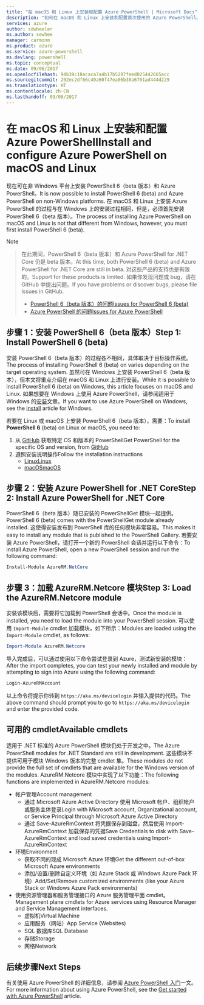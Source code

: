 ```yaml
---
title: "在 macOS 和 Linux 上安装和配置 Azure PowerShell | Microsoft Docs"
description: "如何在 macOS 和 Linux 上安装和配置首次使用的 Azure PowerShell。"
services: azure
author: sdwheeler
ms.author: sewhee
manager: carmonm
ms.product: azure
ms.service: azure-powershell
ms.devlang: powershell
ms.topic: conceptual
ms.date: 09/06/2017
ms.openlocfilehash: 94b39c18acaca7a4b17b5207feed025442665acc
ms.sourcegitcommit: 202ec2df66c40a60f47ea06b30a6701ad444d229
ms.translationtype: HT
ms.contentlocale: zh-CN
ms.lasthandoff: 09/08/2017
---
```

# <a name="install-and-configure-azure-powershell-on-macos-and-linux"></a><span data-ttu-id="32ffd-103">在 macOS 和 Linux 上安装和配置 Azure PowerShell</span><span class="sxs-lookup"><span data-stu-id="32ffd-103">Install and configure Azure PowerShell on macOS and Linux</span></span>

<span data-ttu-id="32ffd-104">现在可在非 Windows 平台上安装 PowerShell 6（beta 版本）和 Azure PowerShell。</span><span class="sxs-lookup"><span data-stu-id="32ffd-104">It is now possible to install PowerShell 6 (beta) and Azure PowerShell on non-Windows platforms.</span></span>
<span data-ttu-id="32ffd-105">在 macOS 和 Linux 上安装 Azure PowerShell 的过程与在 Windows 上的安装过程相同，但是，必须首先安装 PowerShell 6（beta 版本）。</span><span class="sxs-lookup"><span data-stu-id="32ffd-105">The process of installing Azure PowerShell on macOS and Linux is not that different from Windows, however, you must first install PowerShell 6 (beta).</span></span>

> [!NOTE]

> <span data-ttu-id="32ffd-106">在此期间，PowerShell 6（beta 版本）和 Azure PowerShell for .NET Core 仍是 beta 版本。</span><span class="sxs-lookup"><span data-stu-id="32ffd-106">At this time, both PowerShell 6 (beta) and Azure PowerShell for .NET Core are still in beta.</span></span>
> <span data-ttu-id="32ffd-107">对这些产品的支持也是有限的。</span><span class="sxs-lookup"><span data-stu-id="32ffd-107">Support for these products is limited.</span></span> <span data-ttu-id="32ffd-108">如果你发现问题或 bug，请在 GitHub 中提出问题。</span><span class="sxs-lookup"><span data-stu-id="32ffd-108">If you have problems or discover bugs, please file Issues in GitHub.</span></span>
>
> * [<span data-ttu-id="32ffd-109">PowerShell 6（beta 版本）的问题</span><span class="sxs-lookup"><span data-stu-id="32ffd-109">Issues for PowerShell 6 (beta)</span></span>](https://github.com/PowerShell/PowerShell/issues)
> * [<span data-ttu-id="32ffd-110">Azure PowerShell 的问题</span><span class="sxs-lookup"><span data-stu-id="32ffd-110">Issues for Azure PowerShell</span></span>](https://github.com/azure/azure-docs-powershell/issues)

## <a name="step-1-install-powershell-6-beta"></a><span data-ttu-id="32ffd-111">步骤 1：安装 PowerShell 6（beta 版本）</span><span class="sxs-lookup"><span data-stu-id="32ffd-111">Step 1: Install PowerShell 6 (beta)</span></span>

<span data-ttu-id="32ffd-112">安装 PowerShell 6（beta 版本）的过程各不相同，具体取决于目标操作系统。</span><span class="sxs-lookup"><span data-stu-id="32ffd-112">The process of installing PowerShell 6 (beta) on varies depending on the target operating system.</span></span>
<span data-ttu-id="32ffd-113">虽然可在 Windows 上安装 PowerShell 6（beta 版本），但本文将重点介绍在 macOS 和 Linux 上进行安装。</span><span class="sxs-lookup"><span data-stu-id="32ffd-113">While it is possible to install PowerShell 6 (beta) on Windows, this article focuses on macOS and Linux.</span></span> <span data-ttu-id="32ffd-114">如果想要在 Windows 上使用 Azure PowerShell，请参阅适用于 Windows 的[安装](./install-azurerm-ps.md)文章。</span><span class="sxs-lookup"><span data-stu-id="32ffd-114">If you want to use Azure PowerShell on Windows, see the [install](./install-azurerm-ps.md) article for Windows.</span></span>

<span data-ttu-id="32ffd-115">若要在 Linux 或 macOS 上安装 PowerShell 6（beta 版本），需要：</span><span class="sxs-lookup"><span data-stu-id="32ffd-115">To install **PowerShell 6** (beta) on Linux or macOS, you need to:</span></span>

1. <span data-ttu-id="32ffd-116">从 [GitHub](https://github.com/powershell/powershell#get-powershell) 获取特定 OS 和版本的 PowerShell</span><span class="sxs-lookup"><span data-stu-id="32ffd-116">Get PowerShell for the specific OS and version, from [GitHub](https://github.com/powershell/powershell#get-powershell)</span></span>
2. <span data-ttu-id="32ffd-117">遵照安装说明操作</span><span class="sxs-lookup"><span data-stu-id="32ffd-117">Follow the installation instructions</span></span>
   - [<span data-ttu-id="32ffd-118">Linux</span><span class="sxs-lookup"><span data-stu-id="32ffd-118">Linux</span></span>](https://github.com/PowerShell/PowerShell/blob/master/docs/installation/linux.md)
   - [<span data-ttu-id="32ffd-119">macOS</span><span class="sxs-lookup"><span data-stu-id="32ffd-119">macOS</span></span>](https://github.com/PowerShell/PowerShell/blob/master/docs/installation/linux.md#macos-1012)

## <a name="step-2-install-azure-powershell-for-net-core"></a><span data-ttu-id="32ffd-120">步骤 2：安装 Azure PowerShell for .NET Core</span><span class="sxs-lookup"><span data-stu-id="32ffd-120">Step 2: Install Azure PowerShell for .NET Core</span></span>

<span data-ttu-id="32ffd-121">PowerShell 6（beta 版本）随已安装的 PowerShellGet 模块一起提供。</span><span class="sxs-lookup"><span data-stu-id="32ffd-121">PowerShell 6 (beta) comes with the PowerShellGet module already installed.</span></span> <span data-ttu-id="32ffd-122">这使得安装发布到 PowerShell 库的任何模块非常容易。</span><span class="sxs-lookup"><span data-stu-id="32ffd-122">This makes it easy to install any module that is published to the PowerShell Gallery.</span></span> <span data-ttu-id="32ffd-123">若要安装 Azure PowerShell，请打开一个新的 PowerShell 会话并运行以下命令：</span><span class="sxs-lookup"><span data-stu-id="32ffd-123">To install Azure PowerShell, open a new PowerShell session and run the following command:</span></span>

```powershell
Install-Module AzureRM.NetCore
```

## <a name="step-3-load-the-azurermnetcore-module"></a><span data-ttu-id="32ffd-124">步骤 3：加载 AzureRM.Netcore 模块</span><span class="sxs-lookup"><span data-stu-id="32ffd-124">Step 3: Load the AzureRM.Netcore module</span></span>

<span data-ttu-id="32ffd-125">安装该模块后，需要将它加载到 PowerShell 会话中。</span><span class="sxs-lookup"><span data-stu-id="32ffd-125">Once the module is installed, you need to load the module into your PowerShell session.</span></span> <span data-ttu-id="32ffd-126">可以使用 `Import-Module` cmdlet 加载模块，如下所示：</span><span class="sxs-lookup"><span data-stu-id="32ffd-126">Modules are loaded using the `Import-Module` cmdlet, as follows:</span></span>

```powershell
Import-Module AzureRM.Netcore
```

<span data-ttu-id="32ffd-127">导入完成后，可以通过使用以下命令尝试登录到 Azure，测试新安装的模块：</span><span class="sxs-lookup"><span data-stu-id="32ffd-127">After the import completes, you can test your newly installed and module by attempting to sign into Azure using the following command:</span></span>

```powershell
Login-AzureRMAccount
```

<span data-ttu-id="32ffd-128">以上命令将提示你转到 `https://aka.ms/devicelogin` 并输入提供的代码。</span><span class="sxs-lookup"><span data-stu-id="32ffd-128">The above command should prompt you to go to `https://aka.ms/devicelogin` and enter the provided code.</span></span>

## <a name="available-cmdlets"></a><span data-ttu-id="32ffd-129">可用的 cmdlet</span><span class="sxs-lookup"><span data-stu-id="32ffd-129">Available cmdlets</span></span>

<span data-ttu-id="32ffd-130">适用于 .NET 标准的 Azure PowerShell 模块仍处于开发之中。</span><span class="sxs-lookup"><span data-stu-id="32ffd-130">The Azure PowerShell modules for .NET Standard are still in development.</span></span> <span data-ttu-id="32ffd-131">这些模块不提供可用于模块 Windows 版本的完整 cmdlet 集。</span><span class="sxs-lookup"><span data-stu-id="32ffd-131">These modules do not provide the full set of cmdlets that are available for the Windows version of the modules.</span></span> <span data-ttu-id="32ffd-132">AzureRM.Netcore 模块中实现了以下功能：</span><span class="sxs-lookup"><span data-stu-id="32ffd-132">The following functions are implemented in AzureRM.Netcore modules:</span></span>

* <span data-ttu-id="32ffd-133">帐户管理</span><span class="sxs-lookup"><span data-stu-id="32ffd-133">Account management</span></span>
  - <span data-ttu-id="32ffd-134">通过 Microsoft Azure Active Directory 使用 Microsoft 帐户、组织帐户或服务主体登录</span><span class="sxs-lookup"><span data-stu-id="32ffd-134">Login with Microsoft account, Organizational account, or Service Principal through Microsoft Azure Active Directory</span></span>
  - <span data-ttu-id="32ffd-135">通过 Save-AzureRmContext 将凭据保存到磁盘，然后使用 Import-AzureRmContext 加载保存的凭据</span><span class="sxs-lookup"><span data-stu-id="32ffd-135">Save Credentials to disk with Save-AzureRmContext and load saved credentials using Import-AzureRmContext</span></span>
* <span data-ttu-id="32ffd-136">环境</span><span class="sxs-lookup"><span data-stu-id="32ffd-136">Environment</span></span>
  - <span data-ttu-id="32ffd-137">获取不同的现成 Microsoft Azure 环境</span><span class="sxs-lookup"><span data-stu-id="32ffd-137">Get the different out-of-box Microsoft Azure environments</span></span>
  - <span data-ttu-id="32ffd-138">添加/设置/删除自定义环境（如 Azure Stack 或 Windows Azure Pack 环境）</span><span class="sxs-lookup"><span data-stu-id="32ffd-138">Add/Set/Remove customized environments (like your Azure Stack or Windows Azure Pack environments)</span></span>
* <span data-ttu-id="32ffd-139">使用资源管理器和服务管理接口的 Azure 服务管理平面 cmdlet。</span><span class="sxs-lookup"><span data-stu-id="32ffd-139">Management plane cmdlets for Azure services using Resource Manager and Service Management interfaces.</span></span>
  - <span data-ttu-id="32ffd-140">虚拟机</span><span class="sxs-lookup"><span data-stu-id="32ffd-140">Virtual Machine</span></span>
  - <span data-ttu-id="32ffd-141">应用服务（网站）</span><span class="sxs-lookup"><span data-stu-id="32ffd-141">App Service (Websites)</span></span>
  - <span data-ttu-id="32ffd-142">SQL 数据库</span><span class="sxs-lookup"><span data-stu-id="32ffd-142">SQL Database</span></span>
  - <span data-ttu-id="32ffd-143">存储</span><span class="sxs-lookup"><span data-stu-id="32ffd-143">Storage</span></span>
  - <span data-ttu-id="32ffd-144">网络</span><span class="sxs-lookup"><span data-stu-id="32ffd-144">Network</span></span>

## <a name="next-steps"></a><span data-ttu-id="32ffd-145">后续步骤</span><span class="sxs-lookup"><span data-stu-id="32ffd-145">Next Steps</span></span>

<span data-ttu-id="32ffd-146">有关使用 Azure PowerShell 的详细信息，请参阅 [Azure PowerShell 入门](get-started-azureps.md)一文。</span><span class="sxs-lookup"><span data-stu-id="32ffd-146">For more information about using Azure PowerShell, see the [Get started with Azure PowerShell](get-started-azureps.md) article.</span></span>
